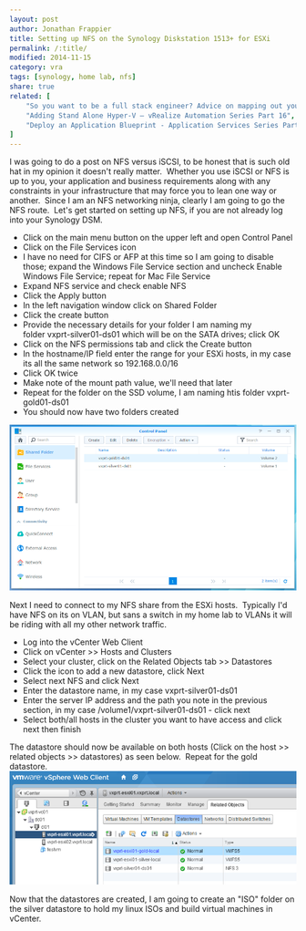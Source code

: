 ```yaml
---
layout: post
author: Jonathan Frappier
title: Setting up NFS on the Synology Diskstation 1513+ for ESXi
permalink: /:title/
modified: 2014-11-15
category: vra
tags: [synology, home lab, nfs]
share: true
related: [
    "So you want to be a full stack engineer? Advice on mapping out your career", 
    "Adding Stand Alone Hyper-V – vRealize Automation Series Part 16", 
    "Deploy an Application Blueprint - Application Services Series Part 5"
]
---
```


I was going to do a post on NFS versus iSCSI, to be honest that is such old hat in my opinion it doesn't really matter.  Whether you use iSCSI or NFS is up to you, your application and business requirements along with any constraints in your infrastructure that may force you to lean one way or another.  Since I am an NFS networking ninja, clearly I am going to go the NFS route.  Let's get started on setting up NFS, if you are not already log into your Synology DSM.
<ul>
	<li>Click on the main menu button on the upper left and open Control Panel</li>
	<li>Click on the File Services icon</li>
	<li>I have no need for CIFS or AFP at this time so I am going to disable those; expand the Windows File Service section and uncheck Enable Windows File Service; repeat for Mac File Service</li>
	<li>Expand NFS service and check enable NFS</li>
	<li>Click the Apply button</li>
	<li>In the left navigation window click on Shared Folder</li>
	<li>Click the create button</li>
	<li>Provide the necessary details for your folder I am naming my folder vxprt-silver01-ds01 which will be on the SATA drives; click OK</li>
	<li>Click on the NFS permissions tab and click the Create button</li>
	<li>In the hostname/IP field enter the range for your ESXi hosts, in my case its all the same network so 192.168.0.0/16</li>
	<li>Click OK twice</li>
	<li>Make note of the mount path value, we'll need that later</li>
	<li>Repeat for the folder on the SSD volume, I am naming htis folder vxprt-gold01-ds01</li>
	<li>You should now have two folders created</li>
</ul>
<img src="/images/fulls/synology-nfs-shares-dsm.png" class="fit image">

Next I need to connect to my NFS share from the ESXi hosts.  Typically I'd have NFS on its on VLAN, but sans a switch in my home lab to VLANs it will be riding with all my other network traffic.
<ul>
	<li>Log into the vCenter Web Client</li>
	<li>Click on vCenter &gt;&gt; Hosts and Clusters</li>
	<li>Select your cluster, click on the Related Objects tab &gt;&gt; Datastores</li>
	<li>Click the icon to add a new datastore, click Next</li>
	<li>Select next NFS and click Next</li>
	<li>Enter the datastore name, in my case vxprt-silver01-ds01</li>
	<li>Enter the server IP address and the path you note in the previous section, in my case /volume1/vxprt-silver01-ds01 - click next</li>
	<li>Select both/all hosts in the cluster you want to have access and click next then finish</li>
</ul>
The datastore should now be available on both hosts (Click on the host &gt;&gt; related objects &gt;&gt; datastores) as seen below.  Repeat for the gold datastore.

<img src="/images/fulls/synology-nfs-datastore.png" class="fit image">

Now that the datastores are created, I am going to create an "ISO" folder on the silver datastore to hold my linux ISOs and build virtual machines in vCenter.
